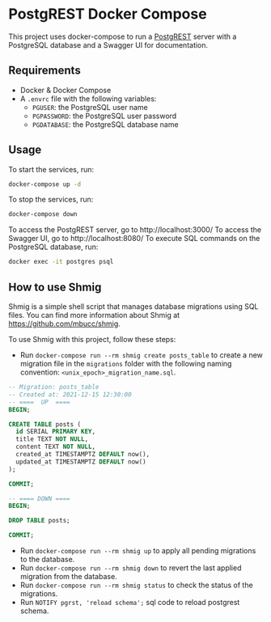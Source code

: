 # PostgREST Docker Compose

This project uses docker-compose to run a [PostgREST](https://postgrest.org/en/stable/) server with a PostgreSQL
database and a Swagger UI for documentation.

## Requirements

- Docker & Docker Compose
- A `.envrc` file with the following variables:
  - `PGUSER`: the PostgreSQL user name
  - `PGPASSWORD`: the PostgreSQL user password
  - `PGDATABASE`: the PostgreSQL database name

## Usage

To start the services, run:
```bash
docker-compose up -d
```

To stop the services, run:
```bash
docker-compose down
```

To access the PostgREST server, go to http://localhost:3000/
To access the Swagger UI, go to http://localhost:8080/
To execute SQL commands on the PostgreSQL database, run:
```bash
docker exec -it postgres psql
```
## How to use Shmig

Shmig is a simple shell script that manages database migrations using SQL
files. You can find more information about Shmig at https://github.com/mbucc/shmig.

To use Shmig with this project, follow these steps:
- Run `docker-compose run --rm shmig create posts_table` to create a new
migration file in the `migrations` folder with the following
naming convention: `<unix_epoch>_migration_name.sql`.

```sql
-- Migration: posts_table
-- Created at: 2021-12-15 12:30:00
-- ====  UP  ====
BEGIN;

CREATE TABLE posts (
  id SERIAL PRIMARY KEY,
  title TEXT NOT NULL,
  content TEXT NOT NULL,
  created_at TIMESTAMPTZ DEFAULT now(),
  updated_at TIMESTAMPTZ DEFAULT now()
);

COMMIT;

-- ==== DOWN ====
BEGIN;

DROP TABLE posts;

COMMIT;
```
- Run `docker-compose run --rm shmig up` to apply all pending migrations to the database.
- Run `docker-compose run --rm shmig down` to revert the last applied migration from the database.
- Run `docker-compose run --rm shmig status` to check the status of the migrations.
- Run `NOTIFY pgrst, 'reload schema';` sql code to reload postgrest schema.
